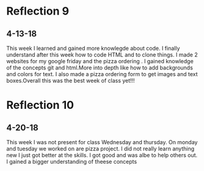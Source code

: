 # Reflection 9
## 4-13-18
This week I learned and gained more knowlegde about code. I finally understand after this week how to code HTML and to clone things. I made 2 websites for my google friday and  the pizza ordering . I gained knowledge of the concepts git and html.More into depth like how to add backgrounds and colors for text.  I also made a pizza ordering form to get images and text boxes.Overall this was the best week of class yet!!!

# Reflection 10
## 4-20-18
This week I was not present for class Wednesday and thursday. On monday and tuesday we worked on are pizza project. I did not really learn anything new I just got better at the skills. I got good and was albe to help others out. I gained a bigger understanding of theese concepts
